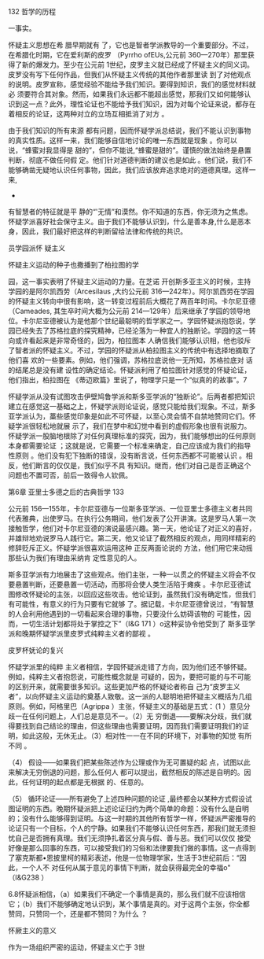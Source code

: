 132 哲学的历程

一事实。

怀疑主义思想在希 腊早期就有 了，它也是智者学派教导的一个重要部分。不过，在希腊化时期，它在爱利斯的皮罗 （Pyrrho  ofEUs,公元前 360—270年）那里获得了新的爆发力。至少在公元前 1世纪，皮罗主义就已经成了怀疑主义的同义词。皮罗没有写下任何作品，但我们从怀疑主义传统的其他作者那里读 到了对他观点的说明。皮罗宣称，感觉经验不能给予我们知识。要得到知识，我们的感觉材料就必 须要符合其对象。然而，如果我们永远都不能超出感觉，那我们又如何能够认识到这一点？此外，理性论证也不能给予我们知识，因为对每个论证来说，都存在着相反的论证，这两种对立的立场互相抵消了对方 。

由于我们知识的所有来源 都有问题，因而怀疑学派总结说，我们不能认识到事物的真实性质。这样一来，我们能够自信地讨论的唯一东西就是现象 。你可以说，“蜂蜜对我显得是 甜的”，但你不能说,“蜂蜜是甜的”。谨慎的做法始终是悬置判断，彻底不做任何假 定。他们针对道德判断的建议也是如此 。他们说，我们不能够确凿无疑地认识任何事物，因此，我们应该放弃追求绝对的道德真理。这样一来,

*

有智慧者的特征就是平 静的“'无情”和漠然。你不知道的东西，你无须为之焦虑。怀疑学派喜好社会保守主义。由于我们不能够认识到，什么是善本身,什么是恶本身，因此，我们最好把这样的判断留给法律和传统的共识。

员学园派怀 疑主义

怀疑主义运动的种子也撒播到了柏拉图的学

园，这一事实表明了怀疑主义运动的力量。在芝诺 开创斯多亚主义的时候，主持学园的是阿尔凯西劳（Arcesilaus ,大约公元前 316—242年）。阿尔凯西劳在学园的怀疑主义转向中很有影响，这一转变过程前后大概花了两百年时间。卡尔尼亚德（Cameades, 其生卒时间大概为公元前 214—129年）后来继承了学园的领导地位。卡尔尼亚德被认为是他那个世纪最聪明的哲学家之一。学园怀疑派抱怨说，学园已经失去了苏格拉底的探究精神，已经沦落为一种宜人的独断论。学园的这一转向或许看起来是非常奇怪的，因为，柏拉图本 人确信我们能够认识相，他也驳斥了智者派的怀疑主义。不过，学园的怀疑派从柏拉图主义的传统中有选择地摘取了他们喜 欢的一些要素。例如，他们强调，苏格拉底说他一无所知，苏格拉底对 话的结尾总是没有建 设性的确定结论。怀疑派利用了柏拉图针对感觉的怀疑论证，他们指出，柏拉图在 《蒂迈欧篇》里说了，物理学只是一个“似真的的故事”。7

怀疑学派从没有试图攻击伊壁鸠鲁学派和斯多亚学派的“独断论”。后两者都把知识建立在感觉这一基础之上，怀疑学派则论证说，感觉只能给我们现象。不过，斯多亚学派认为，藁些感觉印象是如此不可怀疑，以至心灵会情不自禁地赞同它们。怀疑学派很轻松地就展 示了，我们在梦中和幻觉中看到的虚假形象也很有说服力。怀疑学派一股脑地根除了对任何真理标准的探究，因为，我们能够想出的任何原则 本身都需要论证 ；这就是说，它需要一个标准来确定，自己应该成为我们的指导性原则 。他们没有犯下独断的错误，没有断言说，任何东西都不可能被认识 。相反，他们断言的仅仅是，我们似乎不具 有知识。继而，他们对自己是否正确这个问题也不置可否，前后一致得令人钦佩。

第6章 亚里士多德之后的古典哲学 133

公元前 156—155年，卡尔尼亚德与一位斯多亚学派、一位亚里士多德主义者共同代表雅典，出使罗马。在执行公务期间，他们发表了公开讲演。这是罗马人第一次接触哲学，他们对卡尔尼亚德的演说最感兴趣。第一天，他论证了对正义的喜好，并雄辩地劝说罗马人践行它。第二天，他又论证了截然相反的观点，用同样精彩的修辞贬斥正义。怀疑学派很喜欢运用这种 正反两面论说的 方法，他们用它来动摇那些认为我们有理由采纳肯 定性意见的人。

斯多亚学派有力地展击了这些观点。他们主张，一种一以贯之的怀疑主义将会不仅要悬置判断，还要悬置一切活动，而那将会使人类生活陷于瘫痪 。卡尔尼亚德试图修改怀疑论的主张，以回应这些攻击。他论证到，虽然我们没有确定性，但我们有可能性，有意义的行为只要有它就够 了。据记载，卡尔尼亚德曾说过，“有智慧的人会利用他遇到的一切看起来合理的事物，只要没什么妨碍该物的 可能性，因而，一切生活计划都将处于掌控之下”（I&G 171 ）o这种妥协令他受到了 斯多亚学派和晚期怀疑学派里皮罗式纯粹主义者的鄙视 。

皮罗杯妩论的复兴

怀疑学派里的纯粹 主义者相信，学园怀疑派走错了方向，因为他们还不够怀疑。例如，纯粹主义者抱怨说，可能性概念就是 可疑的，因为，要把可能的与不可能的区别开来，就需要很多知识。这些更加严格的怀疑论者称自 己为“皮罗主义者”，以向怀疑主义运动的奠基人致敬。这一派的人聪明地把怀疑主义概括为几组原则。例如，阿格里巴（Agrippa ）主张，怀疑主义的基础是五式：（1 ）意见分歧一在任何问题上，人们总是意见不一。（2）无 穷倒退——要解决分歧，我们就得要找到自己结论的理由，但这些理由也需要证明，因而我们需要证明我们的证明，如此这般，无休无止。（3）相对性一一在不同的环境下，对事物的知觉 有所不同 。

（4） 假设——如果我们把某些陈述作为公理或作为无可置疑的起 点，试图以此来解决无穷倒退的问题，那么任何人 都可以提出，截然相反的陈述是自明的。因此，任何证明的起点都是无根据 的、任意的。

（5） 循环论证——所有避免了上述四种问题的论证 ,最终都会以某种方式假设试图证明的东西。晚期怀疑派把上述论证归约为两个简单的命题：没有什么是自明的；没有什么能够得到证明。与这一时期的其他所有哲学一样，怀疑派严密推导的论证只有一个目标，个人的宁静。如果我们不能够认识任何东西，那我们就无须担忧自己是否拥有真理。我们无须挣扎着区分真与假、善与恶。我们可以仅仅 接受好像是那么回事的东西，可以接受我们的习俗和法律要我们做的事情。这一点得到了塞克斯都•恩披里柯的精彩表述，他是一位物理学家，生活于3世纪前后：“因此，一个人不 对任何从属于意见的事情下判断，就会获得最完全的幸福o" （I&G238 ）

6.8怀疑派相信，（a）如果我们不确定一个事情是真的，那么我们就不应该相信它；（b）我们不能够确定地认识到，某个事情是真的。对于这两个主张，你全都赞同，只赞同一个，还是都不赞同？为什么 ？

怀厥主义的意义

作为一场组织严密的运动，怀疑主义亡于 3世